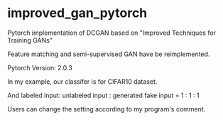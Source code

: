 # improved_gan_pytorch
Pytorch implementation of DCGAN based on "Improved Techniques for Training GANs"

Feature matching and semi-supervised GAN have be reimplemented.

Pytorch Version: 2.0.3

In my example, our classifer is for CIFAR10 dataset.

And labeled input: unlabeled input : generated fake input = 1 : 1 : 1

Users can change the setting according to my program's comment.




